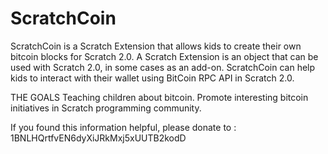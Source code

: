 ScratchCoin
===========

ScratchCoin is a Scratch Extension that allows kids to create their own bitcoin blocks for Scratch 2.0. A Scratch Extension is an object that can be used with Scratch 2.0, in some cases as an add-on. ScratchCoin can help kids to interact with their wallet using BitCoin RPC API in Scratch 2.0.


THE GOALS
Teaching children about bitcoin.
Promote interesting bitcoin initiatives in Scratch programming community.


If you found this information helpful, please donate to :
1BNLHQrtfvEN6dyXiJRkMxj5xUUTB2kodD
